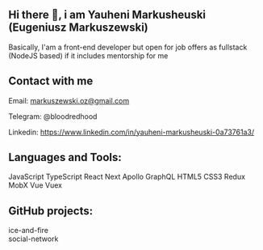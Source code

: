 ## Hi there 👋, i am Yauheni Markusheuski (Eugeniusz Markuszewski)

Basically, I'am a front-end developer but open for job offers as fullstack (NodeJS
based) if it includes mentorship for me

## Contact with me

Email: markuszewski.oz@gmail.com

Telegram: @bloodredhood

Linkedin: https://www.linkedin.com/in/yauheni-markusheuski-0a73761a3/

## Languages and Tools:

JavaScript TypeScript React Next Apollo GraphQL HTML5 CSS3 Redux MobX Vue Vuex 

## GitHub projects:

ice-and-fire  
social-network

<!--
**bloodredhood/bloodredhood** is a ✨ _special_ ✨ repository because its `README.md` (this file) appears on your GitHub profile.

Here are some ideas to get you started:

- 🔭 I’m currently working on ...
- 🌱 I’m currently learning ...
- 👯 I’m looking to collaborate on ...
- 🤔 I’m looking for help with ...
- 💬 Ask me about ...
- 📫 How to reach me: ...
- 😄 Pronouns: ...
- ⚡ Fun fact: ...
-->
